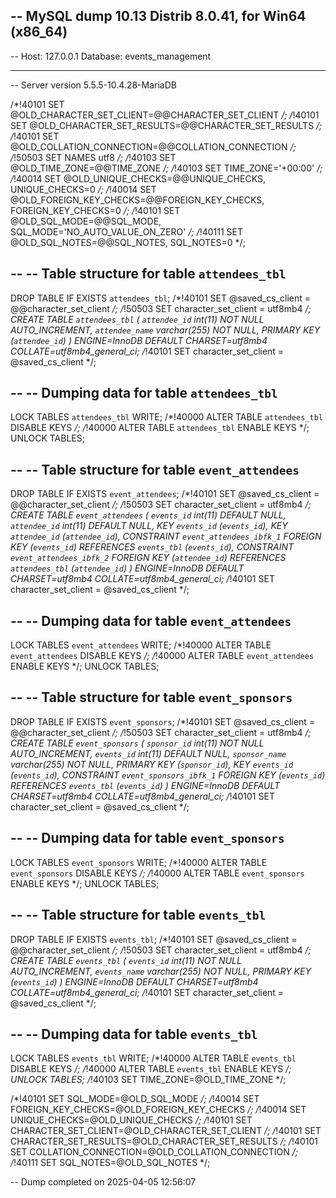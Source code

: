 -- MySQL dump 10.13  Distrib 8.0.41, for Win64 (x86_64)
--
-- Host: 127.0.0.1    Database: events_management
-- ------------------------------------------------------
-- Server version	5.5.5-10.4.28-MariaDB

/*!40101 SET @OLD_CHARACTER_SET_CLIENT=@@CHARACTER_SET_CLIENT */;
/*!40101 SET @OLD_CHARACTER_SET_RESULTS=@@CHARACTER_SET_RESULTS */;
/*!40101 SET @OLD_COLLATION_CONNECTION=@@COLLATION_CONNECTION */;
/*!50503 SET NAMES utf8 */;
/*!40103 SET @OLD_TIME_ZONE=@@TIME_ZONE */;
/*!40103 SET TIME_ZONE='+00:00' */;
/*!40014 SET @OLD_UNIQUE_CHECKS=@@UNIQUE_CHECKS, UNIQUE_CHECKS=0 */;
/*!40014 SET @OLD_FOREIGN_KEY_CHECKS=@@FOREIGN_KEY_CHECKS, FOREIGN_KEY_CHECKS=0 */;
/*!40101 SET @OLD_SQL_MODE=@@SQL_MODE, SQL_MODE='NO_AUTO_VALUE_ON_ZERO' */;
/*!40111 SET @OLD_SQL_NOTES=@@SQL_NOTES, SQL_NOTES=0 */;

--
-- Table structure for table `attendees_tbl`
--

DROP TABLE IF EXISTS `attendees_tbl`;
/*!40101 SET @saved_cs_client     = @@character_set_client */;
/*!50503 SET character_set_client = utf8mb4 */;
CREATE TABLE `attendees_tbl` (
  `attendee_id` int(11) NOT NULL AUTO_INCREMENT,
  `attendee_name` varchar(255) NOT NULL,
  PRIMARY KEY (`attendee_id`)
) ENGINE=InnoDB DEFAULT CHARSET=utf8mb4 COLLATE=utf8mb4_general_ci;
/*!40101 SET character_set_client = @saved_cs_client */;

--
-- Dumping data for table `attendees_tbl`
--

LOCK TABLES `attendees_tbl` WRITE;
/*!40000 ALTER TABLE `attendees_tbl` DISABLE KEYS */;
/*!40000 ALTER TABLE `attendees_tbl` ENABLE KEYS */;
UNLOCK TABLES;

--
-- Table structure for table `event_attendees`
--

DROP TABLE IF EXISTS `event_attendees`;
/*!40101 SET @saved_cs_client     = @@character_set_client */;
/*!50503 SET character_set_client = utf8mb4 */;
CREATE TABLE `event_attendees` (
  `events_id` int(11) DEFAULT NULL,
  `attendee_id` int(11) DEFAULT NULL,
  KEY `events_id` (`events_id`),
  KEY `attendee_id` (`attendee_id`),
  CONSTRAINT `event_attendees_ibfk_1` FOREIGN KEY (`events_id`) REFERENCES `events_tbl` (`events_id`),
  CONSTRAINT `event_attendees_ibfk_2` FOREIGN KEY (`attendee_id`) REFERENCES `attendees_tbl` (`attendee_id`)
) ENGINE=InnoDB DEFAULT CHARSET=utf8mb4 COLLATE=utf8mb4_general_ci;
/*!40101 SET character_set_client = @saved_cs_client */;

--
-- Dumping data for table `event_attendees`
--

LOCK TABLES `event_attendees` WRITE;
/*!40000 ALTER TABLE `event_attendees` DISABLE KEYS */;
/*!40000 ALTER TABLE `event_attendees` ENABLE KEYS */;
UNLOCK TABLES;

--
-- Table structure for table `event_sponsors`
--

DROP TABLE IF EXISTS `event_sponsors`;
/*!40101 SET @saved_cs_client     = @@character_set_client */;
/*!50503 SET character_set_client = utf8mb4 */;
CREATE TABLE `event_sponsors` (
  `sponsor_id` int(11) NOT NULL AUTO_INCREMENT,
  `events_id` int(11) DEFAULT NULL,
  `sponsor_name` varchar(255) NOT NULL,
  PRIMARY KEY (`sponsor_id`),
  KEY `events_id` (`events_id`),
  CONSTRAINT `event_sponsors_ibfk_1` FOREIGN KEY (`events_id`) REFERENCES `events_tbl` (`events_id`)
) ENGINE=InnoDB DEFAULT CHARSET=utf8mb4 COLLATE=utf8mb4_general_ci;
/*!40101 SET character_set_client = @saved_cs_client */;

--
-- Dumping data for table `event_sponsors`
--

LOCK TABLES `event_sponsors` WRITE;
/*!40000 ALTER TABLE `event_sponsors` DISABLE KEYS */;
/*!40000 ALTER TABLE `event_sponsors` ENABLE KEYS */;
UNLOCK TABLES;

--
-- Table structure for table `events_tbl`
--

DROP TABLE IF EXISTS `events_tbl`;
/*!40101 SET @saved_cs_client     = @@character_set_client */;
/*!50503 SET character_set_client = utf8mb4 */;
CREATE TABLE `events_tbl` (
  `events_id` int(11) NOT NULL AUTO_INCREMENT,
  `events_name` varchar(255) NOT NULL,
  PRIMARY KEY (`events_id`)
) ENGINE=InnoDB DEFAULT CHARSET=utf8mb4 COLLATE=utf8mb4_general_ci;
/*!40101 SET character_set_client = @saved_cs_client */;

--
-- Dumping data for table `events_tbl`
--

LOCK TABLES `events_tbl` WRITE;
/*!40000 ALTER TABLE `events_tbl` DISABLE KEYS */;
/*!40000 ALTER TABLE `events_tbl` ENABLE KEYS */;
UNLOCK TABLES;
/*!40103 SET TIME_ZONE=@OLD_TIME_ZONE */;

/*!40101 SET SQL_MODE=@OLD_SQL_MODE */;
/*!40014 SET FOREIGN_KEY_CHECKS=@OLD_FOREIGN_KEY_CHECKS */;
/*!40014 SET UNIQUE_CHECKS=@OLD_UNIQUE_CHECKS */;
/*!40101 SET CHARACTER_SET_CLIENT=@OLD_CHARACTER_SET_CLIENT */;
/*!40101 SET CHARACTER_SET_RESULTS=@OLD_CHARACTER_SET_RESULTS */;
/*!40101 SET COLLATION_CONNECTION=@OLD_COLLATION_CONNECTION */;
/*!40111 SET SQL_NOTES=@OLD_SQL_NOTES */;

-- Dump completed on 2025-04-05 12:56:07
